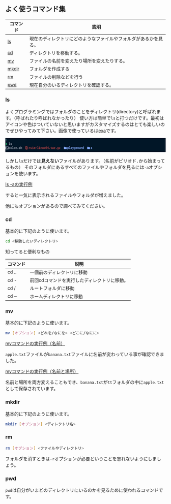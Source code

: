 ## よく使うコマンド集

| コマンド        | 説明                                                             |
| --------------- | ---------------------------------------------------------------- |
| [ls](#ls)       | 現在のディレクトリにどのようなファイルやフォルダがあるかを見る。 |
| [cd](#cd)       | ディレクトリを移動する。                                         |
| [mv](#mv)       | ファイルの名前を変えたり場所を変えたりする。                     |
| [mkdir](#mkdir) | フォルダを作成する                                               |
| [rm](#rm)       | ファイルの削除などを行う                                         |
| [pwd](#pwd)     | 現在自分のいるディレクトリを確認する。                           |

### ls
よくプログラミングではフォルダのことをディレクトリ(directory)と呼ばれます。（呼ばれたり呼ばれなかったり）
使い方は簡単で`ls`と打つだけです。最初はアイコンや色はついていないと思いますがカスタマイズするのはとても楽しいのでぜひやってみて下さい。画像で使っているは[exa](https://github.com/eza-community/eza)です。  

![lsの実行例](./img/ls.png)

しかし`ls`だけでは**見えない**ファイルがあります。（名前がピリオド`.`から始まってるもの）
そのフォルダにあるすべてのファイルやフォルダを見るには`-a`オプションを使います。

[ls -aの実行例](./img/ls-a.png)

すると一気に表示されるファイルやフォルダが増えました。

他にもオプションがあるので調べてみてください。

### cd
基本的に下記のように使います。
```bash
cd <移動したいディレクトリ>
```
知ってると便利なもの

| コマンド | 説明                                         |
| -------- | -------------------------------------------- |
| cd ..    | 一個前のディレクトリに移動                   |
| cd -     | 前回cdコマンドを実行したディレクトリに移動。 |
| cd /     | ルートフォルダに移動                         |
| cd ~     | ホームディレクトリに移動                     |

### mv
基本的に下記のように使います。
```bash
mv [オプション] <どれを/なにを> <どこに/なにに>
```
[mvコマンドの実行例（名前）](./img/mv.png)

`apple.txt`ファイルが`banana.txt`ファイルに名前が変わっている事が確認できました。

[mvコマンドの実行例（名前と場所）](./img/mv-name-where.png)

名前と場所を両方変えることもでき、`banana.txt`が`tt`フォルダの中に`apple.txt`として保存されています。


### mkdir
基本的に下記のように使います。
```bash
mkdir [オプション] <ディレクトリ名>
```

### rm
```bash
rm [オプション] <ファイルやディレクトリ>
```
フォルダを消すときは`-r`オプションが必要ということを忘れないようにしましょう。

### pwd
`pwd`は自分がいまどのディレクトリにいるのかを見るために使われるコマンドです。

